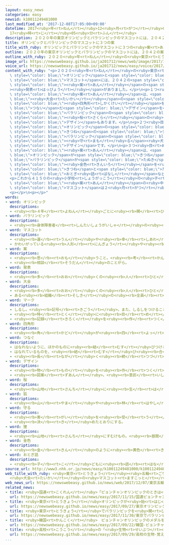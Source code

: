 ```yaml
---
layout: easy_news
categories: easy
newsid: k10011249481000
last_modified_at: '2017-12-08T17:05:00+09:00'
datetime: 2017<ruby>年<rt>ねん</rt></ruby>12<ruby>月<rt>がつ</rt></ruby>08<ruby>日<rt>にち</rt></ruby>
  17<ruby>時<rt>じ</rt></ruby>05<ruby>分<rt>ふん</rt></ruby>
description: ２０２０年の東京オリンピックとパラリンピックのマスコットには、２０４２の案が集まっています。
title: オリンピックとパラリンピックのマスコットに３つの案
title_with_ruby: オリンピックとパラリンピックのマスコットに３つの<ruby>案<rt>あん</rt></ruby>
outline: ２０２０年の東京オリンピックとパラリンピックのマスコットには、２０４２の案が集まっています。
outline_with_ruby: ２０２０<ruby>年<rt>ねん</rt></ruby>の<ruby>東京<rt>とうきょう</rt></ruby>オリンピックとパラリンピックのマスコットには、２０４２の<ruby>案<rt>あん</rt></ruby>が<ruby>集<rt>あつ</rt></ruby>まっています。
image_url: https://newswebeasy.github.io/ja201712/news/web/image/2017/12/07/K10011249481_1712071204_1712071214_01_02.jpg
voice_url: https://newswebeasy.github.io/ja201712/news/easy/voice/2017/12/08/k10011249481000.mp3
content_with_ruby: "<p>２０２０<ruby>年<rt>ねん</rt></ruby>の<ruby>東京<rt>とうきょう</rt></ruby><span\
  \ style=\"color: blue;\">オリンピック</span>と<span style=\"color: blue;\">パラリンピック</span>の<span\
  \ style=\"color: blue;\">マスコット</span>には、２０４２の<span style=\"color: blue;\"><ruby>案<rt>あん</rt></ruby></span>が<ruby>集<rt>あつ</rt></ruby>まっています。<ruby>７日<rt>なのか</rt></ruby>、この<ruby>中<rt>なか</rt></ruby>から<ruby>選<rt>えら</rt></ruby>ばれた３つの<span\
  \ style=\"color: blue;\"><ruby>案<rt>あん</rt></ruby></span>の<span style=\"color: blue;\"\
  ><ruby>発表<rt>はっぴょう</rt></ruby></span>がありました。</p>\n<p>１つ<ruby>目<rt>め</rt></ruby>の<span\
  \ style=\"color: blue;\"><ruby>案<rt>あん</rt></ruby></span>は、<span style=\"color:\
  \ blue;\"><ruby>大会<rt>たいかい</rt></ruby></span>の<span style=\"color: blue;\">マーク</span>のように<span\
  \ style=\"color: blue;\"><ruby>四角形<rt>しかくけい</rt></ruby></span>を<span style=\"color:\
  \ blue;\">つない</span>だ<span style=\"color: blue;\">デザイン</span>を<ruby>使<rt>つか</rt></ruby>っていて、<ruby>人<rt>ひと</rt></ruby>の<ruby>形<rt>かたち</rt></ruby>をしています。<span\
  \ style=\"color: blue;\">パラリンピック</span>の<span style=\"color: blue;\">マスコット</span>には、<span\
  \ style=\"color: blue;\"><ruby>桜<rt>さくら</rt></ruby></span>の<ruby>花<rt>はな</rt></ruby>の<span\
  \ style=\"color: blue;\">デザイン</span>もあります。</p>\n<p>２つ<ruby>目<rt>め</rt></ruby>の<span\
  \ style=\"color: blue;\">オリンピック</span>の<span style=\"color: blue;\"><ruby>案<rt>あん</rt></ruby></span>は、<ruby>客<rt>きゃく</rt></ruby>がたくさん<ruby>来<rt>く</rt></ruby>るように<ruby>飾<rt>かざ</rt></ruby>る「<ruby>招<rt>まね</rt></ruby>き<ruby>猫<rt>ねこ</rt></ruby>」と<span\
  \ style=\"color: blue;\">きつね</span>の<span style=\"color: blue;\">デザイン</span>です。<span\
  \ style=\"color: blue;\">パラリンピック</span>の<span style=\"color: blue;\"><ruby>案<rt>あん</rt></ruby></span>は<ruby>神社<rt>じんじゃ</rt></ruby>を<span\
  \ style=\"color: blue;\"><ruby>守<rt>まも</rt></ruby>る</span><ruby>犬<rt>いぬ</rt></ruby>の「こま<ruby>犬<rt>いぬ</rt></ruby>」の<span\
  \ style=\"color: blue;\">デザイン</span>です。</p>\n<p>３つ<ruby>目<rt>め</rt></ruby>の<span\
  \ style=\"color: blue;\"><ruby>案<rt>あん</rt></ruby></span>は、<span style=\"color:\
  \ blue;\">オリンピック</span>が<span style=\"color: blue;\">きつね</span>、<span style=\"color:\
  \ blue;\">パラリンピック</span>が<span style=\"color: blue;\">たぬき</span>の<ruby>形<rt>かたち</rt></ruby>です。どちらも<ruby>赤<rt>あか</rt></ruby>と<ruby>白<rt>しろ</rt></ruby>、<span\
  \ style=\"color: blue;\"><ruby>金色<rt>きんいろ</rt></ruby></span>を<ruby>使<rt>つか</rt></ruby>っています。<span\
  \ style=\"color: blue;\">きつね</span>と<span style=\"color: blue;\">たぬき</span>は、<ruby>日本<rt>にっぽん</rt></ruby>の<span\
  \ style=\"color: blue;\">おとぎ<ruby>話<rt>ばなし</rt></ruby></span>などによく<ruby>出<rt>で</rt></ruby>てくる<ruby>動物<rt>どうぶつ</rt></ruby>です。</p>\n\
  <p>これから４１５０の<ruby>小学校<rt>しょうがっこう</rt></ruby>の<ruby>子<rt>こ</rt></ruby>どもたちが、３つの<span\
  \ style=\"color: blue;\"><ruby>案<rt>あん</rt></ruby></span>の<ruby>中<rt>なか</rt></ruby>からクラスで１つを<ruby>選<rt>えら</rt></ruby>びます。<span\
  \ style=\"color: blue;\">マスコット</span>は２<ruby>月<rt>がつ</rt></ruby>２８<ruby>日<rt>にち</rt></ruby>に<ruby>決<rt>き</rt></ruby>まる<ruby>予定<rt>よてい</rt></ruby>です。</p>\n\
  <p></p>\n<p></p>"
words:
- word: オリンピック
  descriptions:
  - <ruby><rb>４年</rb><rt>よねん</rt></ruby>ごとに<ruby><rb>開</rb><rt>ひら</rt></ruby>かれ、<ruby><rb>世界</rb><rt>せかい</rt></ruby>じゅうの<ruby><rb>国々</rb><rt>くにぐに</rt></ruby>から<ruby><rb>選手</rb><rt>せんしゅ</rt></ruby>が<ruby><rb>参加</rb><rt>さんか</rt></ruby>する<ruby><rb>競技大会</rb><rt>きょうぎたいかい</rt></ruby>。<ruby><rb>古代</rb><rt>こだい</rt></ruby>ギリシャのオリンピアで<ruby><rb>開</rb><rt>ひら</rt></ruby>かれた<ruby><rb>古代</rb><rt>こだい</rt></ruby>オリンピックにならって、フランスのクーベルタンの<ruby><rb>力</rb><rt>ちから</rt></ruby>で、１８９６<ruby><rb>年</rb><rt>ねん</rt></ruby>にギリシャのアテネで<ruby><rb>開</rb><rt>ひら</rt></ruby>かれたのが、<ruby><rb>近代</rb><rt>きんだい</rt></ruby>オリンピックの<ruby><rb>始</rb><rt>はじ</rt></ruby>まり。<ruby><rb>五輪</rb><rt>ごりん</rt></ruby>。
- word: パラリンピック
  descriptions:
  - <ruby><rb>身体障害者</rb><rt>しんたいしょうがいしゃ</rt></ruby>の<ruby><rb>国際</rb><rt>こくさい</rt></ruby>スポーツ<ruby><rb>大会</rb><rt>たいかい</rt></ruby>。<ruby><rb>四年</rb><rt>よねん</rt></ruby>に<ruby><rb>一度</rb><rt>いちど</rt></ruby>、オリンピック<ruby><rb>開催地</rb><rt>かいさいち</rt></ruby>で<ruby><rb>行</rb><rt>おこな</rt></ruby>われる。
- word: マスコット
  descriptions:
  - <ruby><rb>運</rb><rt>うん</rt></ruby>や<ruby><rb>幸</rb><rt>しあわ</rt></ruby>せを<ruby><rb>招</rb><rt>まね</rt></ruby>いてくれるもの。
  - かわいがっている<ruby><rb>人形</rb><rt>にんぎょう</rt></ruby>や<ruby><rb>小</rb><rt>ちい</rt></ruby>さな<ruby><rb>動物</rb><rt>どうぶつ</rt></ruby>など。
- word: 案
  descriptions:
  - <ruby><rb>思</rb><rt>おも</rt></ruby>うこと。<ruby><rb>考</rb><rt>かんが</rt></ruby>え。<ruby><rb>計画</rb><rt>けいかく</rt></ruby>。
  - <ruby><rb>相談</rb><rt>そうだん</rt></ruby>のことがら。
- word: 発表
  descriptions:
  - <ruby><rb>多</rb><rt>おお</rt></ruby>くの<ruby><rb>人</rb><rt>ひと</rt></ruby>に<ruby><rb>広</rb><rt>ひろ</rt></ruby>く<ruby><rb>知</rb><rt>し</rt></ruby>らせること。
- word: 大会
  descriptions:
  - <ruby><rb>多</rb><rt>おお</rt></ruby>くの<ruby><rb>人</rb><rt>ひと</rt></ruby>が<ruby><rb>集</rb><rt>あつ</rt></ruby>まる<ruby><rb>会</rb><rt>かい</rt></ruby>。
  - ある<ruby><rb>組織</rb><rt>そしき</rt></ruby>の<ruby><rb>全員</rb><rt>ぜんいん</rt></ruby>が<ruby><rb>集</rb><rt>あつ</rt></ruby>まる<ruby><rb>会</rb><rt>かい</rt></ruby>。
- word: マーク
  descriptions:
  - しるし。<ruby><rb>記号</rb><rt>きごう</rt></ruby>。また、しるしをつけること。
  - <ruby><rb>特</rb><rt>とく</rt></ruby>に<ruby><rb>目</rb><rt>め</rt></ruby>をつけて<ruby><rb>注意</rb><rt>ちゅうい</rt></ruby>すること。
  - <ruby><rb>記録</rb><rt>きろく</rt></ruby>を<ruby><rb>作</rb><rt>つく</rt></ruby>ること。
- word: 四角形
  descriptions:
  - <ruby><rb>角</rb><rt>かど</rt></ruby>が<ruby><rb>四</rb><rt>よっ</rt></ruby>つあって、<ruby><rb>四本</rb><rt>よんほん</rt></ruby>の<ruby><rb>直線</rb><rt>ちょくせん</rt></ruby>で<ruby><rb>囲</rb><rt>かこ</rt></ruby>まれた<ruby><rb>形</rb><rt>かたち</rt></ruby>。しかっけい。
- word: つなぐ
  descriptions:
  - はなれないように、ほかのものに<ruby><rb>結</rb><rt>むす</rt></ruby>びつける。
  - はなれているものを、<ruby><rb>結</rb><rt>むす</rt></ruby>び<ruby><rb>合</rb><rt>あ</rt></ruby>わせてひと<ruby><rb>続</rb><rt>つづ</rt></ruby>きのものにする。
  - <ruby><rb>長</rb><rt>なが</rt></ruby>く<ruby><rb>続</rb><rt>つづ</rt></ruby>くようにする。
- word: デザイン
  descriptions:
  - <ruby><rb>物</rb><rt>もの</rt></ruby>を<ruby><rb>作</rb><rt>つく</rt></ruby>るときに、<ruby><rb>形</rb><rt>かたち</rt></ruby>や<ruby><rb>色</rb><rt>いろ</rt></ruby>などを<ruby><rb>工夫</rb><rt>くふう</rt></ruby>すること。
  - <ruby><rb>図案</rb><rt>ずあん</rt></ruby>。<ruby><rb>意匠</rb><rt>いしょう</rt></ruby>。
- word: 桜
  descriptions:
  - <ruby><rb>山地</rb><rt>さんち</rt></ruby>に<ruby><rb>生</rb><rt>は</rt></ruby>え、<ruby><rb>公園</rb><rt>こうえん</rt></ruby>や<ruby><rb>庭</rb><rt>にわ</rt></ruby>にも<ruby><rb>植</rb><rt>う</rt></ruby>える<ruby><rb>木</rb><rt>き</rt></ruby>。ソメイヨシノ・シダレザクラ・ヤマザクラなど<ruby><rb>種類</rb><rt>しゅるい</rt></ruby>が<ruby><rb>多</rb><rt>おお</rt></ruby>い。<ruby><rb>春</rb><rt>はる</rt></ruby>、うすもも<ruby><rb>色</rb><rt>いろ</rt></ruby>の<ruby><rb>美</rb><rt>うつく</rt></ruby>しい<ruby><rb>花</rb><rt>はな</rt></ruby>が<ruby><rb>咲</rb><rt>さ</rt></ruby>く。<ruby><rb>日本</rb><rt>にっぽん</rt></ruby>の「<ruby><rb>国花</rb><rt>こっか</rt></ruby>」とされる。
- word: 狐
  descriptions:
  - <ruby><rb>山</rb><rt>やま</rt></ruby>や<ruby><rb>林</rb><rt>はやし</rt></ruby>にすむ、<ruby><rb>犬</rb><rt>いぬ</rt></ruby>に<ruby><rb>似</rb><rt>に</rt></ruby>た<ruby><rb>動物</rb><rt>どうぶつ</rt></ruby>。<ruby><rb>毛</rb><rt>け</rt></ruby>が<ruby><rb>茶色</rb><rt>ちゃいろ</rt></ruby>で、<ruby><rb>口</rb><rt>くち</rt></ruby>がつき<ruby><rb>出</rb><rt>で</rt></ruby>ていて、<ruby><rb>尾</rb><rt>お</rt></ruby>が<ruby><rb>太</rb><rt>ふと</rt></ruby>く<ruby><rb>長</rb><rt>なが</rt></ruby>い。<ruby><rb>昔</rb><rt>むかし</rt></ruby>から、おいなりさんのお<ruby><rb>使</rb><rt>つか</rt></ruby>いとか、<ruby><rb>人</rb><rt>ひと</rt></ruby>をだますとかいわれてきた。
- word: 守る
  descriptions:
  - <ruby><rb>害</rb><rt>がい</rt></ruby>を<ruby><rb>受</rb><rt>う</rt></ruby>けないように、<ruby><rb>防</rb><rt>ふせ</rt></ruby>ぐ。
  - <ruby><rb>決</rb><rt>き</rt></ruby>めたとおりにする。
- word: 狸
  descriptions:
  - <ruby><rb>山地</rb><rt>さんち</rt></ruby>にすむけもの。<ruby><rb>昼間</rb><rt>ひるま</rt></ruby>は<ruby><rb>穴</rb><rt>あな</rt></ruby>にかくれ、<ruby><rb>夜</rb><rt>よる</rt></ruby>、えさをさがしに<ruby><rb>出</rb><rt>で</rt></ruby>る。<ruby><rb>昔</rb><rt>むかし</rt></ruby>、<ruby><rb>人</rb><rt>ひと</rt></ruby>をだますと<ruby><rb>信</rb><rt>しん</rt></ruby>じられていた。
- word: 金色
  descriptions:
  - <ruby><rb>金</rb><rt>きん</rt></ruby>のように<ruby><rb>黄色</rb><rt>きいろ</rt></ruby>く<ruby><rb>光</rb><rt>ひか</rt></ruby>っている<ruby><rb>色</rb><rt>いろ</rt></ruby>。
- word: おとぎ話
  descriptions:
  - <ruby><rb>子</rb><rt>こ</rt></ruby>どもに<ruby><rb>話</rb><rt>はな</rt></ruby>してやる、<ruby><rb>昔</rb><rt>むかし</rt></ruby>から<ruby><rb>伝</rb><rt>つた</rt></ruby>わるお<ruby><rb>話</rb><rt>はなし</rt></ruby>。「ももたろう」「かちかち<ruby><rb>山</rb><rt>やま</rt></ruby>」など。
source_url: http://www3.nhk.or.jp/news/easy/k10011249481000/k10011249481000.html
web_title_with_ruby: <ruby>東京<rt>とうきょう</rt></ruby><ruby>五輪<rt>ごりん</rt></ruby>・<ruby>パラ<rt>ぱら</rt></ruby>
  <ruby>大会<rt>たいかい</rt></ruby>の<ruby>マスコット<rt>ますこっと</rt></ruby>３<ruby>候補<rt>こうほ</rt></ruby>を<ruby>発表<rt>はっぴょう</rt></ruby>
web_news_url: https://newswebeasy.github.io/news/web/2017/12/07/東京五輪パラ-大会のマスコット3候補を発表
related_news:
- title: <ruby>国連<rt>こくれん</rt></ruby>「ピョンチャンオリンピックのときは<ruby>戦争<rt>せんそう</rt></ruby>をやめよう」
  url: https://newswebeasy.github.io/news/easy/2017/11/15/国連ピョンチャンオリンピックのときは戦争をやめよう
- title: <ruby>東京<rt>とうきょう</rt></ruby>オリンピックが<ruby>始<rt>はじ</rt></ruby>まる<ruby>日<rt>ひ</rt></ruby>などを<ruby>祝日<rt>しゅくじつ</rt></ruby>にする<ruby>案<rt>あん</rt></ruby>
  url: https://newswebeasy.github.io/news/easy/2017/09/27/東京オリンピックが始まる日などを祝日にする案
- title: <ruby>東京<rt>とうきょう</rt></ruby>でパラリンピックを<ruby>開<rt>ひら</rt></ruby>くまで１０００<ruby>日<rt>にち</rt></ruby>になる
  url: https://newswebeasy.github.io/news/easy/2017/11/30/東京でパラリンピックを開くまで1000日になる
- title: <ruby>韓国<rt>かんこく</rt></ruby>　ピョンチャンオリンピックのメダルを<ruby>発表<rt>はっぴょう</rt></ruby>
  url: https://newswebeasy.github.io/news/easy/2017/09/22/韓国-ピョンチャンオリンピックのメダルを発表
- title: <ruby>高校<rt>こうこう</rt></ruby>の「<ruby>生物<rt>せいぶつ</rt></ruby>」　「<ruby>覚<rt>おぼ</rt></ruby>えることばを<ruby>減<rt>へ</rt></ruby>らして<ruby>考<rt>かんが</rt></ruby>える<ruby>科目<rt>かもく</rt></ruby>に」
  url: https://newswebeasy.github.io/news/easy/2017/09/29/高校の生物-覚えることばを減らして考える科目に
...
```


